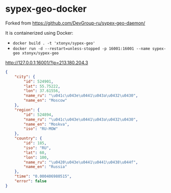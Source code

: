 # sypex-geo-docker

Forked from https://github.com/DevGroup-ru/sypex-geo-daemon/

It is containerized using Docker:
- `docker build . -t 'xtonyx/sypex-geo'`
- `docker run -d --restart=unless-stopped -p 16001:16001 --name sypex-geo xtonyx/sypex-geo`


http://127.0.0.1:16001/?ip=213.180.204.3

```json
{
    "city": {
        "id": 524901,
        "lat": 55.75222,
        "lon": 37.61556,
        "name_ru": "\u041c\u043e\u0441\u043a\u0432\u0430",
        "name_en": "Moscow"
    },
    "region": {
        "id": 524894,
        "name_ru": "\u041c\u043e\u0441\u043a\u0432\u0430",
        "name_en": "Moskva",
        "iso": "RU-MOW"
    },
    "country": {
        "id": 185,
        "iso": "RU",
        "lat": 60,
        "lon": 100,
        "name_ru": "\u0420\u043e\u0441\u0441\u0438\u044f",
        "name_en": "Russia"
    },
    "time": "0.000406980515",
    "error": false
}
```
